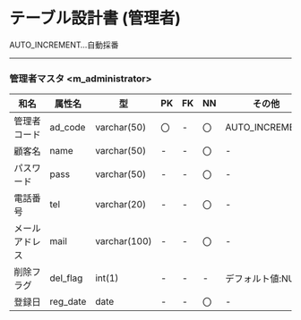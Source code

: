 # テーブル設計書 (管理者) #
AUTO_INCREMENT…自動採番

*****
### 管理者マスタ <m_administrator> ###
|      和名      |    属性名    |      型      | PK | FK | NN |    その他    |
|----------------|-------------|--------------|----|----|----|--------------|
|管理者コード      |ad_code    |varchar(50)   |〇  |-   |〇  |AUTO_INCREMENT|
|顧客名　　      |name          |varchar(50)   |-   |-   |〇  |-             |
|パスワード      |pass          |varchar(50)   |-   |-   |〇  |-             |
|電話番号       |tel           |varchar(20)   |-   |-   |〇  |-             |
|メールアドレス |mail          |varchar(100)  |-   |-   |〇  |-             |
|削除フラグ     |del_flag      |int(1)        |-   |-   |-   |デフォルト値:NULL|
|登録日        |reg_date      |date           |-   |-   |〇  |-             |
